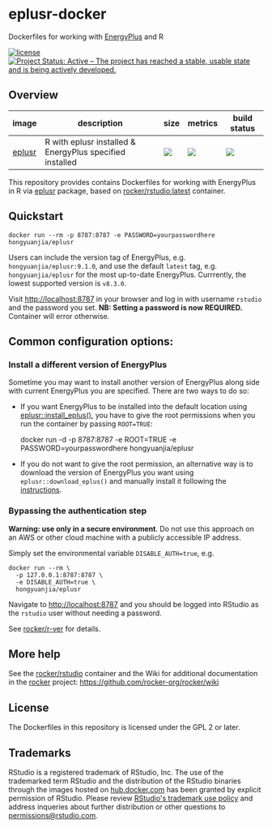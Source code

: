 # eplusr-docker

Dockerfiles for working with [EnergyPlus](https://energyplus.net/) and R

[![license](https://img.shields.io/badge/license-GPLv2-blue.svg)](https://opensource.org/licenses/GPL-2.0)
[![Project Status: Active – The project has reached a stable, usable state and is being actively developed.](http://www.repostatus.org/badges/latest/active.svg)](http://www.repostatus.org/#active)

## Overview

image                                                 | description                                              | size                                                                                                             | metrics                                                                                            | build status
----------------                                      | -----------------------------------------                | ------                                                                                                           | -------                                                                                            | --------------
[eplusr](https://hub.docker.com/r/hongyuanjia/eplusr) | R with eplusr installed & EnergyPlus specified installed | [![](https://images.microbadger.com/badges/image/hongyuanjia/eplusr.svg)](https://microbadger.com/images/hongyuanjia/eplusr) | [![](https://img.shields.io/docker/pulls/hongyuanjia/eplusr.svg)](https://hub.docker.com/r/hongyuanjia/eplusr) | [![](https://img.shields.io/docker/automated/hongyuanjia/eplusr.svg)](https://hub.docker.com/r/hongyuanjia/eplusr/builds)

This repository provides contains Dockerfiles for working with EnergyPlus in R
via [eplusr](cran.r-project.org/package=eplusr) package, based on
[rocker/rstudio:latest](https://hub.docker.com/r/rocker/rstudio) container.

## Quickstart

    docker run --rm -p 8787:8787 -e PASSWORD=yourpasswordhere hongyuanjia/eplusr

Users can include the version tag of EnergyPlus, e.g.
`hongyuanjia/eplusr:9.1.0`, and use the default `latest` tag, e.g.
`hongyuanjia/eplusr` for the most up-to-date EnergyPlus. Currrently, the lowest
supported version is `v8.3.0`.

Visit <http://localhost:8787> in your browser and log in with username `rstudio` and
the password you set. **NB: Setting a password is now REQUIRED.** Container
will error otherwise.

## Common configuration options:

### Install a different version of EnergyPlus

Sometime you may want to install another version of EnergyPlus along side with
current EnergyPlus you are specified. There are two ways to do so:

* If you want
  EnergyPlus to be installed into the default location using
  [eplusr::install_eplus()](https://hongyuanjia.github.io/eplusr/reference/install_eplus.html),
  you have to give the root permissions when you run the container by passing
  `ROOT=TRUE`:

    docker run -d -p 8787:8787 -e ROOT=TRUE -e PASSWORD=yourpasswordhere hongyuanjia/eplusr

* If you do not want to give the root permission, an alternative way is to
  download the version of EnergyPlus you want using `eplusr::download_eplus()`
  and manually install it following the
  [instructions](https://energyplus.net/installation-linux).

### Bypassing the authentication step

**Warning: use only in a secure environment**. Do not use this approach on an
AWS or other cloud machine with a publicly accessible IP address.

Simply set the environmental variable `DISABLE_AUTH=true`, e.g.

```
docker run --rm \
  -p 127.0.0.1:8787:8787 \
  -e DISABLE_AUTH=true \
  hongyuanjia/eplusr
```

Navigate to <http://localhost:8787> and you should be logged into RStudio as
the `rstudio` user without needing a password.

See [rocker/r-ver](https://github.com/rocker-org/rocker-versioned) for details.

## More help

See the
[rocker/rstudio](https://github.com/rocker-org/rocker-versioned/blob/master/rstudio/)
container and the Wiki for additional documentation in the
[rocker](https://github.com/rocker-org/rocker) project: <https://github.com/rocker-org/rocker/wiki>

## License

The Dockerfiles in this repository is licensed under the GPL 2 or later.

## Trademarks ##

RStudio is a registered trademark of RStudio, Inc. The use of the trademarked
term RStudio and the distribution of the RStudio binaries through the images
hosted on [hub.docker.com](https://registry.hub.docker.com/) has been granted by
explicit permission of RStudio. Please review [RStudio's trademark use
policy](http://www.rstudio.com/about/trademark/) and address inqueries about
further distribution or other questions to
[permissions@rstudio.com](emailto:permissions@rstudio.com).
